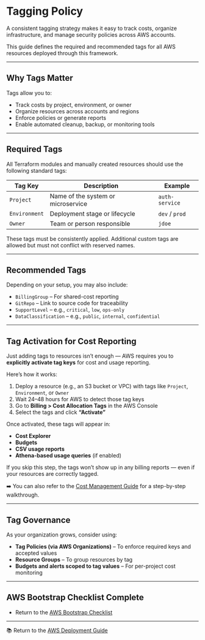 # Tagging Policy

A consistent tagging strategy makes it easy to track costs, organize infrastructure, and manage security policies across AWS accounts.

This guide defines the required and recommended tags for all AWS resources deployed through this framework.

---

## Why Tags Matter

Tags allow you to:

- Track costs by project, environment, or owner
- Organize resources across accounts and regions
- Enforce policies or generate reports
- Enable automated cleanup, backup, or monitoring tools

---

## Required Tags

All Terraform modules and manually created resources should use the following standard tags:

| Tag Key     | Description                         | Example        |
|-------------|-------------------------------------|----------------|
| `Project`   | Name of the system or microservice  | `auth-service` |
| `Environment` | Deployment stage or lifecycle      | `dev` / `prod` |
| `Owner`     | Team or person responsible          | `jdoe`         |

These tags must be consistently applied. Additional custom tags are allowed but must not conflict with reserved names.

---

## Recommended Tags

Depending on your setup, you may also include:

- `BillingGroup` – For shared-cost reporting
- `GitRepo` – Link to source code for traceability
- `SupportLevel` – e.g., `critical`, `low`, `ops-only`
- `DataClassification` – e.g., `public`, `internal`, `confidential`

---

## Tag Activation for Cost Reporting

Just adding tags to resources isn’t enough — AWS requires you to **explicitly activate tag keys** for cost and usage reporting.

Here’s how it works:

1. Deploy a resource (e.g., an S3 bucket or VPC) with tags like `Project`, `Environment`, or `Owner`
2. Wait 24–48 hours for AWS to detect those tag keys
3. Go to **Billing > Cost Allocation Tags** in the AWS Console
4. Select the tags and click **“Activate”**

Once activated, these tags will appear in:

- **Cost Explorer**
- **Budgets**
- **CSV usage reports**
- **Athena-based usage queries** (if enabled)

If you skip this step, the tags won’t show up in any billing reports — even if your resources are correctly tagged.

➡️ You can also refer to the [Cost Management Guide](../cost-management/README.md) for a step-by-step walkthrough.

---

## Tag Governance

As your organization grows, consider using:

- **Tag Policies (via AWS Organizations)** – To enforce required keys and accepted values
- **Resource Groups** – To group resources by tag
- **Budgets and alerts scoped to tag values** – For per-project cost monitoring

---

## AWS Bootstrap Checklist Complete

- Return to the [AWS Bootstrap Checklist](../bootstrap-checklist.md)

---

📚 Return to the [AWS Deployment Guide](../README.md)
